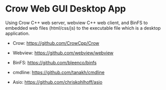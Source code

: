 # Crow Web GUI Desktop App

Using Crow C++ web server, webview C++ web client, and BinFS to embedded web files (html/css/js) to the executable file which is a desktop application.

- Crow: https://github.com/CrowCpp/Crow

- Webview: https://github.com/webview/webview

- BinFS: https://github.com/bleenco/binfs

- cmdline: https://github.com/tanakh/cmdline

- Asio: https://github.com/chriskohlhoff/asio
